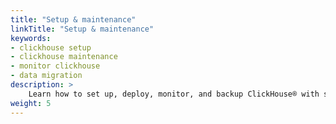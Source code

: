 ```yaml
---
title: "Setup & maintenance"
linkTitle: "Setup & maintenance"
keywords:
- clickhouse setup
- clickhouse maintenance
- monitor clickhouse
- data migration
description: >
    Learn how to set up, deploy, monitor, and backup ClickHouse® with step-by-step guides.
weight: 5
---
```

